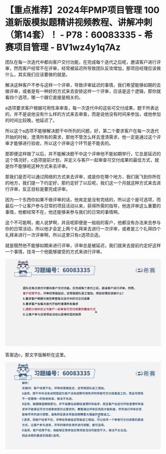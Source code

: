 # 【重点推荐】2024年PMP项目管理 100道新版模拟题精讲视频教程、讲解冲刺（第14套）！ - P78：60083335 - 希赛项目管理 - BV1wz4y1q7Az

团队在每一次迭代中都向客户交付功能，在完成每个迭代之后呢，邀请客户进行评审，然而客户经常不在评审，经常被延迟所导致团队反攻增加，那项目经理应该做什么，其实我们应该要做的就是。

解决这种客户不参与这样一个评审，导致评审延迟的事情，我们希望能够如期的去做评审，或者是有一种好的方式来去安排这样一个评审，应该是这个逻辑，那你就看四个选项，哪一个跟它直接是相关的。

a选项要求客户根据可用性来审查，每一次迭代中的这些可交付成果，题干所表达的，并不是说他没有什么样的方式来去审查，而是说他没有时间来参加，或他参加的时间比较晚，他延迟了。

所以这个a选项不能够解决题干中所列的问题，好，第二个要求客户在每一次迭代开始的时候，澄清所有的需求，那他不管怎么样去澄清需求，他一定是通过这个评审才能够进行验收，所以这个评审这个环节是不能丢的。

那即便这样做了以后，并不能解决题干中这个评审他不能如期举行，它总是延迟的这个情况好，c选项提前计划，并定义与客户一起审查可交付成果的最佳方式，就是你不能够呃这种方式来去评审。

那我们是否可以通过网络的方式来去评审，或是你在哪个地方，我们我飞到你所在的地方，我们提一下约定好，那约定好了以后呢，我们这一个月就这种方式来去进行评审，反正目标是要完成评审。

因为一个东西你如果不做评审的话，他肯定是没有完结的，所以这个是可选项，而最后一个让客户参与日常的项目活动以来，获得所需的指导，他连评审这么重要的事情，他都经常不在，他还能够来参与我们的日常的事情啊。

这个不可能啊，痴人说梦啊，并且呢即便是一般般的客户，他都没有办法来去参与你的日常活动，所以他才会定上两个礼拜来去进行一次评审，或者是三个礼拜四个礼拜来进行一次评审啊，所以这里只有c选项合适。

就是既然他不能够如期来进行评审，评审总是被延迟，我们就来去提前约定好这样一个事情，找寻一个他能够接受的方式来进行评审。



![](img/008d120f40f5e51d26ea16b87de20a94_1.png)

答案选c，那文字版解析在这里。

![](img/008d120f40f5e51d26ea16b87de20a94_3.png)
